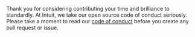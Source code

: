 Thank you for considering contributing your time and brilliance to standardly. 
At Intuit, we take our open source code of conduct seriously. Please take a moment to read our [code of conduct](https://opensource.intuit.com/#coc) before you create any pull request or issue.
